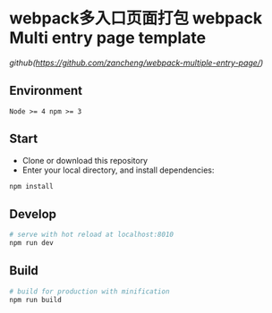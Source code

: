 # webpack多入口页面打包 webpack  Multi entry page template 

>

*github(https://github.com/zancheng/webpack-multiple-entry-page/)*

## Environment

`Node >= 4
npm >= 3`

## Start

 - Clone or download this repository
 - Enter your local directory, and install dependencies:

``` bash
npm install
```

## Develop

``` bash
# serve with hot reload at localhost:8010
npm run dev
```

## Build

``` bash
# build for production with minification
npm run build
```
